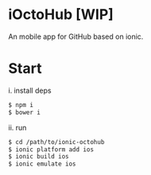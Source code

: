 # iOctoHub [WIP]
An mobile app for GitHub based on ionic.


# Start

i. install deps

```sh
$ npm i
$ bower i
```

ii. run

```sh
$ cd /path/to/ionic-octohub
$ ionic platform add ios
$ ionic build ios
$ ionic emulate ios
```
